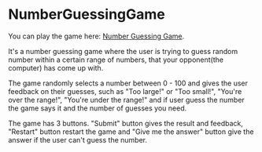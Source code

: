 # NumberGuessingGame
You can play the game here: [Number Guessing Game](https://NumberGuessingGame.kriszeynev1.repl.co).

It's a number guessing game where the user is trying to guess random number within a certain range of numbers, that your opponent(the computer) has come up with. 

The game randomly selects a number between 0 - 100 and gives the user feedback on their guesses, such as "Too large!" or "Too small!", "You're over the range!", "You're under the range!" and if user guess the number the game says it and the number of guesses you need.

The game has 3 buttons. "Submit" button gives the result and feedback, "Restart" button restart the game and "Give me the answer" button give the answer if the user can't guess the number.

